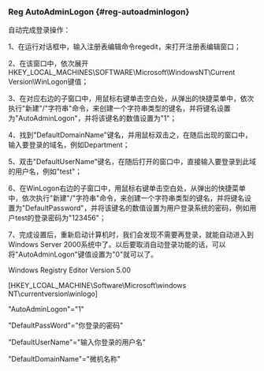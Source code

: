 ### Reg AutoAdminLogon {#reg-autoadminlogon}

自动完成登录操作：

1、在运行对话框中，输入注册表编辑命令regedit，来打开注册表编辑窗口；

2、在该窗口中，依次展开HKEY_LOCAL_MACHINES\SOFTWARE\Microsoft\WindowsNT\Current Version\WinLogon键值；

3、在对应右边的子窗口中，用鼠标右键单击空白处，从弹出的快捷菜单中，依次执行&quot;新建&quot;/&quot;字符串&quot;命令，来创建一个字符串类型的键名，并将键名设置为&quot;AutoAdminLogon&quot;，并将该键名的数值设置为&quot;1&quot;；

4、找到&quot;DefaultDomainName&quot;键名，并用鼠标双击之，在随后出现的窗口中，输入要登录的域名，例如Department；

5、双击&quot;DefaultUserName&quot;键名，在随后打开的窗口中，直接输入要登录到此域的用户名，例如&quot;test&quot;；

6、在WinLogon右边的子窗口中，用鼠标右键单击空白处，从弹出的快捷菜单中，依次执行&quot;新建&quot;/&quot;字符串&quot;命令，来创建一个字符串类型的键名，并将键名设置为&quot;DefaultPassword&quot;，并将该键名的数值设置为用户登录系统的密码，例如用户test的登录密码为&quot;123456&quot;；

7、完成设置后，重新启动计算机时，我们会发现不需要再登录，就能自动进入到Windows Server 2000系统中了。以后要取消自动登录功能的话，可以将&quot;AutoAdminLogon&quot;键值设置为&quot;0&quot;就可以了。

Windows Registry Editor Version 5.00

[HKEY_LCOAL_MACHINE\Software\Microsoft\windows NT\currentversion\winlogo]

&quot;AutoAdminLogon&quot;=&quot;1&quot;

&quot;DefaultPassWord&quot;=&quot;你登录的密码&quot;

&quot;DefaultUserName&quot;=&quot;输入你登录的用户名&quot;

&quot;DefaultDomainName&quot;=&quot;微机名称&quot;